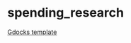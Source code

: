 # spending_research
[Gdocks template](https://flinkfeltm.github.io/spending_research/studierangbank.html)